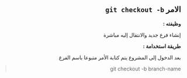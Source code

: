 ﻿


<div dir = rtl > 

## الامر `git checkout -b`

**وظيفته :** 

إنشاء فرع جديد والانتقال إليه مباشرة

**طريقة استخدامة :**

بعد الدخول إلى المشروع يتم كتابة الأمر متبوعا باسم الفرع 
<div dir = rtl > 

>  git checkout -b branch-name

</dir>



</dir>




